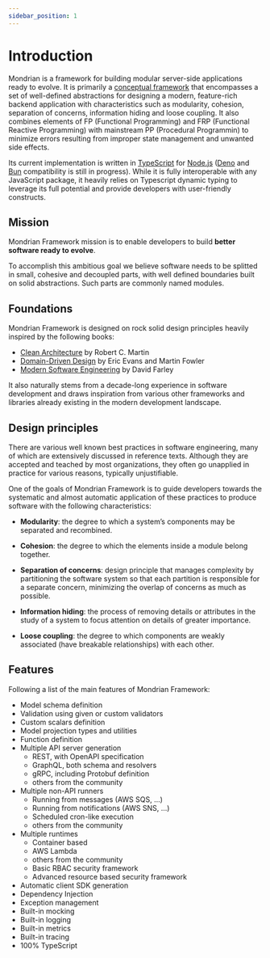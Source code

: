 ```yaml
---
sidebar_position: 1
---
```


# Introduction

Mondrian is a framework for building modular server-side applications ready to evolve. It is primarily a [conceptual framework](./conceptual-framework.md) that encompasses a set of well-defined abstractions for designing a modern, feature-rich backend application with characteristics such as modularity, cohesion, separation of concerns, information hiding and loose coupling. It also combines elements of FP (Functional Programming) and FRP (Functional Reactive Programming) with mainstream PP (Procedural Programmin) to minimize errors resulting from improper state management and unwanted side effects.

Its current implementation is written in [TypeScript](https://www.typescriptlang.org/) for [Node.js](https://nodejs.org/) ([Deno](https://deno.land/) and [Bun](https://bun.sh/) compatibility is still in progress). While it is fully interoperable with any JavaScript package, it heavily relies on Typescript dynamic typing to leverage its full potential and provide developers with user-friendly constructs.

## Mission

Mondrian Framework mission is to enable developers to build **better software ready to evolve**.

To accomplish this ambitious goal we believe software needs to be splitted in small, cohesive and decoupled parts, with well defined boundaries built on solid abstractions. Such parts are commonly named modules.

## Foundations

Mondrian Framework is designed on rock solid design principles heavily inspired by the following books:

- [Clean Architecture](https://blog.cleancoder.com/uncle-bob/2012/08/13/the-clean-architecture.html) by Robert C. Martin
- [Domain-Driven Design](https://martinfowler.com/bliki/DomainDrivenDesign.html) by Eric Evans and Martin Fowler
- [Modern Software Engineering](https://www.davefarley.net/?p=352) by David Farley

It also naturally stems from a decade-long experience in software development and draws inspiration from various other frameworks and libraries already existing in the modern development landscape.

## Design principles

There are various well known best practices in software engineering, many of which are extensively discussed in reference texts. Although they are accepted and teached by most organizations, they often go unapplied in practice for various reasons, typically unjustifiable.

One of the goals of Mondrian Framework is to guide developers towards the systematic and almost automatic application of these practices to produce software with the following characteristics:

- **Modularity**: the degree to which a system’s components may be separated and recombined.

- **Cohesion**: the degree to which the elements inside a module belong together.

- **Separation of concerns**: design principle that manages complexity by partitioning the software system so that each partition is responsible for a separate concern, minimizing the overlap of concerns as much as possible.

- **Information hiding**: the process of removing details or attributes in the study of a system to focus attention on details of greater importance.

- **Loose coupling**: the degree to which components are weakly associated (have breakable relationships) with each other.

## Features

Following a list of the main features of Mondrian Framework:

- Model schema definition
- Validation using given or custom validators
- Custom scalars definition
- Model projection types and utilities
- Function definition
- Multiple API server generation
  - REST, with OpenAPI specification
  - GraphQL, both schema and resolvers
  - gRPC, including Protobuf definition
  - others from the community
- Multiple non-API runners
  - Running from messages (AWS SQS, ...)
  - Running from notifications (AWS SNS, ...)
  - Scheduled cron-like execution
  - others from the community
- Multiple runtimes
  - Container based
  - AWS Lambda
  - others from the community
  - Basic RBAC security framework
  - Advanced resource based security framework
- Automatic client SDK generation
- Dependency Injection
- Exception management
- Built-in mocking
- Built-in logging
- Built-in metrics
- Built-in tracing
- 100% TypeScript
